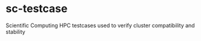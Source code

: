 sc-testcase
===========

Scientific Computing HPC testcases used to verify cluster compatibility and stability 
